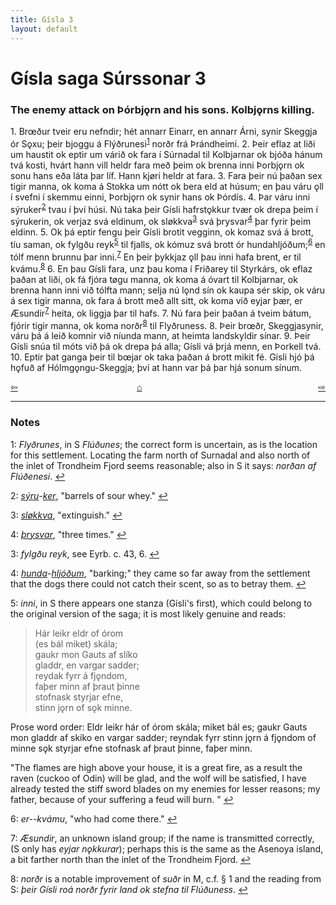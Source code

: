 ```yaml
---
title: Gísla 3
layout: default
---
```


# Gísla saga Súrssonar 3

### The enemy attack on Þórbj&#x1EB;rn and his sons. Kolbj&#x1EB;rns killing.

1\. Br&oelig;ður tveir eru nefndir; hét annarr Einarr, en annarr Árni, synir Skeggja ór S&#x1EB;xu; þeir bjoggu á Flýðrunesi<sup id="a1">[1](#myfootnote1)</sup> norðr frá Þrándheimi. 2. Þeir eflaz at liði um haustit ok eptir um várið ok fara í Súrnadal til Kolbjarnar ok bjóða hánum tvá kosti, hvárt hann vill heldr fara með þeim ok brenna inni Þorbj&#x1EB;rn ok sonu hans eða láta þar líf. Hann kj&oslash;ri heldr at fara. 3. Fara þeir nú þaðan sex tigir manna, ok koma á Stokka um nótt ok bera eld at húsum; en þau váru &#x1EB;ll í svefni í skemmu einni, Þorbj&#x1EB;rn ok synir hans ok Þórdís. 4. Þar váru inni sýruker<sup id="a2">[2](#myfootnote2)</sup> tvau í því húsi. Nú taka þeir Gísli hafrst&#x1EB;kkur tvær ok drepa þeim í sýrukerin, ok verjaz svá eldinum, ok sl&oslash;kkva<sup id="a3">[3](#myfootnote3)</sup> svá þrysvar<sup id="a4">[4](#myfootnote4)</sup> þar fyrir þeim eldinn. 5. Ok þá eptir fengu þeir Gísli brotit vegginn, ok komaz svá á brott, tíu saman, ok fylgðu reyk<sup id="a5">[5](#myfootnote5)</sup> til fjalls, ok kómuz svá brott ór hundahljóðum;<sup id="a6">[6](#myfootnote6)</sup> en tólf menn brunnu þar inni.<sup id="a7">[7](#myfootnote7)</sup> En þeir þykkjaz &#x1EB;ll þau inni hafa brent, er til kvámu.<sup id="a8">[8](#myfootnote8)</sup> 6. En þau Gísli fara, unz þau koma í Friðarey til Styrkárs, ok eflaz þaðan at liði, ok fá fjóra t&oslash;gu manna, ok koma á óvart til Kolbjarnar, ok brenna hann inni við tólfta mann; selja nú l&#x1EB;nd sín ok kaupa sér skip, ok váru á sex tigir manna, ok fara á brott með allt sitt, ok koma við eyjar þær, er Æsundir<sup id="a7">[7](#myfootnote7)</sup> heita, ok liggja þar til hafs. 7. Nú fara þeir þaðan á tveim bátum, fjórir tigir manna, ok koma norðr<sup id="a8">[8](#myfootnote8)</sup> til Flyðruness. 8. Þeir br&oelig;ðr, Skeggjasynir, váru þá á leið komnir við níunda mann, at heimta landskyldir sínar. 9. Þeir Gísli snúa til móts við þá ok drepa þá alla; Gísli vá þrjá menn, en Þorkell tvá. 10. Eptir þat ganga þeir til b&oelig;jar ok taka þaðan á brott mikit fé. Gísli hjó þá h&#x1EB;fuð af Hólmg&#x1EB;ngu-Skeggja; því at hann var þá þar hjá sonum sínum.

<div style="float: left"><a href="http://rcblack.net/Gisla_saga/Gisla_2">⇦</a></div>
<div style="float: right"><a href="http://rcblack.net/Gisla_saga/Gisla_4">⇨</a></div>
<div style="margin: 0 auto; width: 100px;"><a href="http://rcblack.net/Gisla_saga/Gisla_home">&#8962;</a></div>

---

### Notes

<a name="myfootnote1" id="f1">1</a>:
 _Flyðrunes_, in S _Flúðunes_; the correct form is uncertain, as is the location for this settlement. Locating the farm north of Surnadal and also north of the inlet of Trondheim Fjord seems reasonable; also in S it says: _norðan af Flúðenesi_.
[↩](#a1)

<a name="myfootnote2" id="f2">2</a>:
 [_sýru_](http://web.ff.cuni.cz/cgi-bin/uaa_slovnik/gmc_search_v3?cmd=viewthis&id=cv:b0616:5)-[_ker_](http://web.ff.cuni.cz/cgi-bin/uaa_slovnik/gmc_search_v3?cmd=viewthis&id=cv:b0337:12), "barrels of sour whey."
[↩](#a2)

<a name="myfootnote3" id="f3">3</a>:
[_sløkkva_](http://web.ff.cuni.cz/cgi-bin/uaa_slovnik/gmc_search_v3?cmd=viewthis&id=cv:b0570:23), "extinguish."
[↩](#a3)

<a name="myfootnote4" id="f4">4</a>:
[_þrysvar_](http://web.ff.cuni.cz/cgi-bin/uaa_slovnik/gmc_search_v3?cmd=viewthis&id=cv:b0747:45), "three times."
[↩](#a4)

<a name="myfootnote3" id="f3">3</a>:
 _fylgðu reyk_, see Eyrb. c. 43, 6.
[↩](#a3)

<a name="myfootnote4" id="f4">4</a>:
 [_hunda_](http://web.ff.cuni.cz/cgi-bin/uaa_slovnik/gmc_search_v3?cmd=viewthis&id=cv:b0292:22)-[_hljóðum_](http://web.ff.cuni.cz/cgi-bin/uaa_slovnik/gmc_search_v3?cmd=viewthis&id=cv:b0271:23), "barking;" they came so far away from the settlement that the dogs there could not catch their scent, so as to betray them.
[↩](#a4)

<a name="myfootnote5" id="f5">5</a>:
 _inni_, in S there appears one stanza (Gísli's first), which could belong to the original version of the saga; it is most likely genuine and reads:

>Hár leikr eldr of órom   
>(es bál miket) skála;   
>gaukr mon Gauts af slíko   
>gladdr, en vargar sadder;   
>reydak fyrr á fj&#x1EB;ndom,   
>faþer minn af þraut þinne   
>stofnask styrjar efne,   
>stinn j&#x1EB;rn of s&#x1EB;k minne.   

Prose word order: Eldr leikr hár of órom skála; miket bál es; gaukr Gauts mon gladdr af skíko en vargar sadder; reyndak fyrr stinn j&#x1EB;rn á fj&#x1EB;ndom of minne s&#x1EB;k styrjar efne stofnask af þraut þinne, faþer minn.

"The flames are high above your house, it is a great fire, as a result the raven (cuckoo of Odin) will be glad, and the wolf will be satisfied, I have already tested the stiff sword blades on my enemies for lesser reasons; my father, because of your suffering a feud will burn. "
[↩](#a5)

<a name="myfootnote6" id="f6">6</a>:
 _er--kvámu_, "who had come there."
[↩](#a6)

<a name="myfootnote7" id="f7">7</a>:
 _Æsundir_, an unknown island group; if the name is transmitted correctly, (S only has _eyjar n&#x1EB;kkurar_); perhaps this is the same as the Asenoya island, a bit farther north than the inlet of the Trondheim Fjord.
[↩](#a7)

<a name="myfootnote8" id="f8">8</a>:
 _norðr_ is a notable improvement of _suðr_ in M, c.f. &sect; 1 and the reading from S: _þeir Gísli roá norðr fyrir land ok stefna til Flúðuness_.
[↩](#a8)
